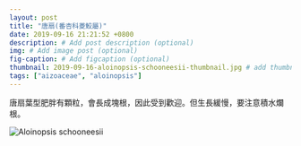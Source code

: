 ```yaml
---
layout: post
title: "唐扇(番杏科菱鮫屬)"
date: 2019-09-16 21:21:52 +0800
description: # Add post description (optional)
img: # Add image post (optional)
fig-caption: # Add figcaption (optional)
thumbnail: 2019-09-16-aloinopsis-schooneesii-thumbnail.jpg # add thumbnail (optional)
tags: ["aizoaceae", "aloinopsis"]
---
```

唐扇葉型肥胖有顆粒，會長成塊根，因此受到歡迎。但生長緩慢，要注意積水爛根。

![Aloinopsis schooneesii]({{site.baseurl}}/assets/img/2019-09-16-aloinopsis-schooneesii-thumbnail.jpg)

